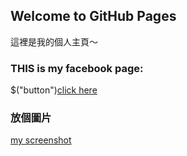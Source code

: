 ## Welcome to GitHub Pages

這裡是我的個人主頁～


### THIS is my facebook page:

$("button")[click here](https://www.facebook.com/profile.php?id=100048845887459)

### 放個圖片
[my screenshot](/DP6qsTM.jpg)


